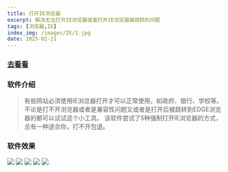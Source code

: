 ```yaml
---
title: 打开IE浏览器
excerpt: 解决无法打开IE浏览器或者打开IE浏览器被跳转的问题
tags: [浏览器,IE]
index_img: /images/IE/1.jpg
date: 2025-02-21
---
```


### [去看看](https://item.taobao.com/item.htm?id=891174549953)

### 软件介绍
>有些网站必须使用IE浏览器打开才可以正常使用，如政府、银行、学校等。不论是打不开浏览器或者是兼容性问题又或者是打开后被跳转到EDGE浏览器的都可以试试这个小工具。
该软件尝试了5种强制打开IE浏览器的方式，总有一种适合你，打不开包退。

### 软件效果
![](/images/IE/1.png)
![](/images/IE/3.png)
![](/images/IE/4.png)
![](/images/IE/5.png)
![](/images/IE/6.png)